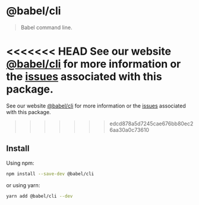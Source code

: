 # @babel/cli

> Babel command line.

<<<<<<< HEAD
See our website [@babel/cli](https://babeljs.io/docs/en/babel-cli) for more information or the [issues](https://github.com/babel/babel/issues?utf8=%E2%9C%93&q=is%3Aissue+label%3A%22pkg%3A%20cli%22+is%3Aopen) associated with this package.
=======
See our website [@babel/cli](https://babeljs.io/docs/babel-cli) for more information or the [issues](https://github.com/babel/babel/issues?utf8=%E2%9C%93&q=is%3Aissue+label%3A%22pkg%3A%20cli%22+is%3Aopen) associated with this package.
>>>>>>> edcd878a5d7245cae676bb80ec26aa30a0c73610

## Install

Using npm:

```sh
npm install --save-dev @babel/cli
```

or using yarn:

```sh
yarn add @babel/cli --dev
```
